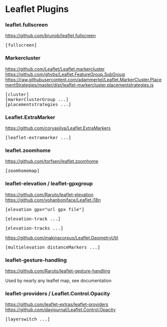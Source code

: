 # Leaflet Plugins

<h3>leaflet.fullscreen</h3>

https://github.com/brunob/leaflet.fullscreen

<pre>[fullscreen]</pre>

<h3>Markercluster</h3>

https://github.com/Leaflet/Leaflet.markercluster   
https://github.com/ghybs/Leaflet.FeatureGroup.SubGroup
https://raw.githubusercontent.com/adammertel/Leaflet.MarkerCluster.PlacementStrategies/master/dist/leaflet-markercluster.placementstrategies.js

<pre>[cluster]
[markerClusterGroup ...]
[placementstrategies ...]</pre>

<h3>Leaflet.ExtraMarker</h3>

https://github.com/coryasilva/Leaflet.ExtraMarkers

<pre>[leaflet-extramarker ...]</pre>

<h3>leaflet.zoomhome</h3>

https://github.com/torfsen/leaflet.zoomhome

<pre>[zoomhomemap]</pre>

<h3>leaflet-elevation / leaflet-gpxgroup</h3>

https://github.com/Raruto/leaflet-elevation
https://github.com/yohanboniface/Leaflet.i18n

<pre>[elevation gpx="url_gpx_file"]</pre>
<pre>[elevation-track ...]</pre>
<pre>[elevation-tracks ...]</pre>

https://github.com/makinacorpus/Leaflet.GeometryUtil

<pre>[multielevation distanceMarkers ...]</pre>

<h3>leaflet-gesture-handling</h3>

https://github.com/Raruto/leaflet-gesture-handling

Used by nearly any leaflet map, see documentation

<h3>leaflet-providers / Leaflet.Control.Opacity</h3>

https://github.com/leaflet-extras/leaflet-providers  
https://github.com/dayjournal/Leaflet.Control.Opacity

<pre>[layerswitch ...]</pre>
